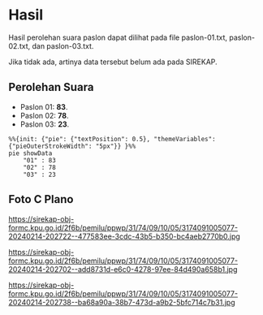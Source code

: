 # Hasil

Hasil perolehan suara paslon dapat dilihat pada file paslon-01.txt, paslon-02.txt, dan paslon-03.txt.

Jika tidak ada, artinya data tersebut belum ada pada SIREKAP.

## Perolehan Suara

 * Paslon 01: **83**.
 * Paslon 02: **78**.
 * Paslon 03: **23**.

```mermaid
%%{init: {"pie": {"textPosition": 0.5}, "themeVariables": {"pieOuterStrokeWidth": "5px"}} }%%
pie showData
    "01" : 83
    "02" : 78
    "03" : 23
```
## Foto C Plano

https://sirekap-obj-formc.kpu.go.id/2f6b/pemilu/ppwp/31/74/09/10/05/3174091005077-20240214-202722--477583ee-3cdc-43b5-b350-bc4aeb2770b0.jpg

https://sirekap-obj-formc.kpu.go.id/2f6b/pemilu/ppwp/31/74/09/10/05/3174091005077-20240214-202702--add8731d-e6c0-4278-97ee-84d490a658b1.jpg

https://sirekap-obj-formc.kpu.go.id/2f6b/pemilu/ppwp/31/74/09/10/05/3174091005077-20240214-202738--ba68a90a-38b7-473d-a9b2-5bfc714c7b31.jpg
